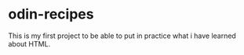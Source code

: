 # odin-recipes 
This is my  first project to be able to put in practice what i have learned about HTML.